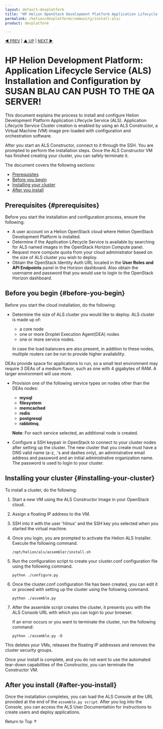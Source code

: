 ```yaml
---
layout: default-devplatform
title: "HP Helion OpenStack Development Platform Application Lifecycle Service Installation"
permalink: /helion/devplatform/community/install-als/
product: devplatform

---
```

<!--UNDER REVISION-->

<p style="font-size: small;"> <a href="/helion/als/install/">&#9664; PREV</a> | <a href="/helion/als/install/">&#9650; UP</a> | <a href="/helion/als/install/">NEXT &#9654;</a> </p>

# HP Helion Development Platform: Application Lifecycle Service (ALS) Installation and Configuration by SUSAN BLAU CAN PUSH TO THE QA SERVER!
This document explains the process to install and configure
 Helion Development Platform Application Lifecycle Service (ALS). Application Lifecycle Service Cluster creation is enabled by using an ALS Constructor, a Virtual Machine (VM) image pre-loaded with configuration and orchestration software.

After you start an ALS Constructor, connect to it through the SSH. You are prompted to perform the installation steps.  Once the ALS Constructor VM has finished creating your cluster, you can safely terminate it. 

The document covers the following sections:

* [Prerequisites](#prerequisites)
* [Before you begin](#before-you-begin)
* [Installing your cluster](#installing-your-cluster)
* [After you install](#after-you-install)

## Prerequisites {#prerequisites}

Before you start the installation and configuration process, ensure the following:

* A user account on a Helion OpenStack cloud where Helion OpenStack Development Platform is installed.  
* Determine if the Application Lifecycle Service is available by searching for ALS named images in the OpenStack Horizon Compute panel.
* Request more compute quota from your cloud administrator based on the size of ALS cluster you wish to deploy.
* Obtain the OpenStack Identity Auth URL located in the **User Roles and API Endpoints** panel in the Horizon dashboard. Also obtain the username and password that you would use to login to the OpenStack Horizon dashboard.


## Before you begin {#before-you-begin}

Before you start the cloud installation, do the following:

* Determine the size of ALS cluster you would like to deploy. ALS cluster is made up of:

	*  a core node
	*  one or more Droplet Execution Agent(DEA) nodes
	*  one or more service nodes.  
   
    In case the load balancers are also present, in addition to these nodes, multiple routers can be run to provide higher availability.

DEAs provide space for applications to run, so a small test environment may require 3 DEAs of a medium flavor, such as one with 4 gigabytes of RAM.  A larger environment will use more.  

* Provision one of the following service types on nodes other than the DEAs nodes: 

	* **mysql**
	* **filesystem**
	* **memcached**
	* **redis**
	* **postgresql** 
	* **rabbitmq**.  

    **Note**: For each service selected, an additional node is created.

* Configure a SSH keypair in OpenStack to connect to your cluster nodes after setting up the cluster. The new cluster that you create must have a DNS valid name (a-z, .'s and dashes only), an administrative email address and password and an initial administrative organization name. The password is used to login to your cluster.


## Installing your cluster {#installing-your-cluster}

To install a cluster, do the following:

1. Start a new VM using the ALS Constructor Image in your OpenStack cloud.  

2. Assign a floating IP address to the VM.

3. SSH into it with the user 'hlinux' and the SSH key you selected when you started the virtual machine.

4. Once you login, you are prompted to activate the Helion ALS Installer. Execute the following command.

    `/opt/helion/als/assembler/install.sh`

5. Run the configuration script to create your cluster.conf configuration file using the following command.

    `python ./configure.py`
    
6. Once the cluster.conf configuration file has been created, you can edit it or proceed with setting up the cluster using the following command.

    `python ./assemble.py`

7. After the assemble script creates the cluster, it presents you with the ALS Console URL with which you can login to your browser.

    If an error occurs or you want to terminate the cluster, run the following command:

    `python ./assemble.py -D`

This deletes your VMs, releases the floating IP addresses and removes the cluster security groups.

Once your install is complete, and you do not want to use the automated tear-down capabilities of the Constructor, you can terminate the Constructor VM.

## After you install {#after-you-install}

Once the installation completes, you can load the ALS Console at the URL provided at the end of the `assemble.py script`. After you log into the Console, you can access the ALS User Documentation for instructions to create users and deploy applications.

<a href="#top" style="padding:14px 0px 14px 0px; text-decoration: none;"> Return to Top &#8593; </a>
